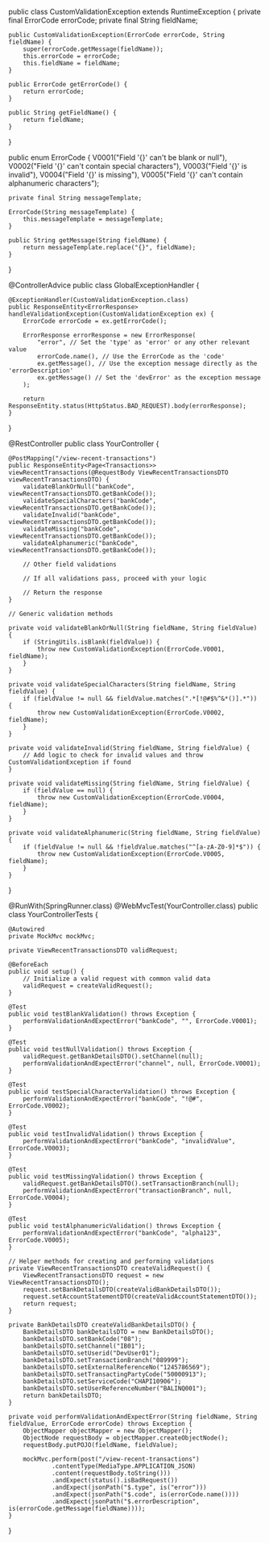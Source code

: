 public class CustomValidationException extends RuntimeException {
    private final ErrorCode errorCode;
    private final String fieldName;

    public CustomValidationException(ErrorCode errorCode, String fieldName) {
        super(errorCode.getMessage(fieldName));
        this.errorCode = errorCode;
        this.fieldName = fieldName;
    }

    public ErrorCode getErrorCode() {
        return errorCode;
    }

    public String getFieldName() {
        return fieldName;
    }
}






public enum ErrorCode {
    V0001("Field '{}' can't be blank or null"),
    V0002("Field '{}' can't contain special characters"),
    V0003("Field '{}' is invalid"),
    V0004("Field '{}' is missing"),
    V0005("Field '{}' can't contain alphanumeric characters");

    private final String messageTemplate;

    ErrorCode(String messageTemplate) {
        this.messageTemplate = messageTemplate;
    }

    public String getMessage(String fieldName) {
        return messageTemplate.replace("{}", fieldName);
    }
}




@ControllerAdvice
public class GlobalExceptionHandler {

    @ExceptionHandler(CustomValidationException.class)
    public ResponseEntity<ErrorResponse> handleValidationException(CustomValidationException ex) {
        ErrorCode errorCode = ex.getErrorCode();

        ErrorResponse errorResponse = new ErrorResponse(
            "error", // Set the 'type' as 'error' or any other relevant value
            errorCode.name(), // Use the ErrorCode as the 'code'
            ex.getMessage(), // Use the exception message directly as the 'errorDescription'
            ex.getMessage() // Set the 'devError' as the exception message
        );

        return ResponseEntity.status(HttpStatus.BAD_REQUEST).body(errorResponse);
    }
}




@RestController
public class YourController {

    @PostMapping("/view-recent-transactions")
    public ResponseEntity<Page<Transactions>> viewRecentTransactions(@RequestBody ViewRecentTransactionsDTO viewRecentTransactionsDTO) {
        validateBlankOrNull("bankCode", viewRecentTransactionsDTO.getBankCode());
        validateSpecialCharacters("bankCode", viewRecentTransactionsDTO.getBankCode());
        validateInvalid("bankCode", viewRecentTransactionsDTO.getBankCode());
        validateMissing("bankCode", viewRecentTransactionsDTO.getBankCode());
        validateAlphanumeric("bankCode", viewRecentTransactionsDTO.getBankCode());

        // Other field validations

        // If all validations pass, proceed with your logic

        // Return the response
    }

    // Generic validation methods

    private void validateBlankOrNull(String fieldName, String fieldValue) {
        if (StringUtils.isBlank(fieldValue)) {
            throw new CustomValidationException(ErrorCode.V0001, fieldName);
        }
    }

    private void validateSpecialCharacters(String fieldName, String fieldValue) {
        if (fieldValue != null && fieldValue.matches(".*[!@#$%^&*()].*")) {
            throw new CustomValidationException(ErrorCode.V0002, fieldName);
        }
    }

    private void validateInvalid(String fieldName, String fieldValue) {
        // Add logic to check for invalid values and throw CustomValidationException if found
    }

    private void validateMissing(String fieldName, String fieldValue) {
        if (fieldValue == null) {
            throw new CustomValidationException(ErrorCode.V0004, fieldName);
        }
    }

    private void validateAlphanumeric(String fieldName, String fieldValue) {
        if (fieldValue != null && !fieldValue.matches("^[a-zA-Z0-9]*$")) {
            throw new CustomValidationException(ErrorCode.V0005, fieldName);
        }
    }
}




@RunWith(SpringRunner.class)
@WebMvcTest(YourController.class)
public class YourControllerTests {

    @Autowired
    private MockMvc mockMvc;

    private ViewRecentTransactionsDTO validRequest;

    @BeforeEach
    public void setup() {
        // Initialize a valid request with common valid data
        validRequest = createValidRequest();
    }

    @Test
    public void testBlankValidation() throws Exception {
        performValidationAndExpectError("bankCode", "", ErrorCode.V0001);
    }

    @Test
    public void testNullValidation() throws Exception {
        validRequest.getBankDetailsDTO().setChannel(null);
        performValidationAndExpectError("channel", null, ErrorCode.V0001);
    }

    @Test
    public void testSpecialCharacterValidation() throws Exception {
        performValidationAndExpectError("bankCode", "!@#", ErrorCode.V0002);
    }

    @Test
    public void testInvalidValidation() throws Exception {
        performValidationAndExpectError("bankCode", "invalidValue", ErrorCode.V0003);
    }

    @Test
    public void testMissingValidation() throws Exception {
        validRequest.getBankDetailsDTO().setTransactionBranch(null);
        performValidationAndExpectError("transactionBranch", null, ErrorCode.V0004);
    }

    @Test
    public void testAlphanumericValidation() throws Exception {
        performValidationAndExpectError("bankCode", "alpha123", ErrorCode.V0005);
    }

    // Helper methods for creating and performing validations
    private ViewRecentTransactionsDTO createValidRequest() {
        ViewRecentTransactionsDTO request = new ViewRecentTransactionsDTO();
        request.setBankDetailsDTO(createValidBankDetailsDTO());
        request.setAccountStatementDTO(createValidAccountStatementDTO());
        return request;
    }

    private BankDetailsDTO createValidBankDetailsDTO() {
        BankDetailsDTO bankDetailsDTO = new BankDetailsDTO();
        bankDetailsDTO.setBankCode("08");
        bankDetailsDTO.setChannel("IB01");
        bankDetailsDTO.setUserid("DevUser01");
        bankDetailsDTO.setTransactionBranch("089999");
        bankDetailsDTO.setExternalReferenceNo("1245786569");
        bankDetailsDTO.setTransactingPartyCode("50000913");
        bankDetailsDTO.setServiceCode("CHAPI10906");
        bankDetailsDTO.setUserReferenceNumber("BALINQ001");
        return bankDetailsDTO;
    }

    private void performValidationAndExpectError(String fieldName, String fieldValue, ErrorCode errorCode) throws Exception {
        ObjectMapper objectMapper = new ObjectMapper();
        ObjectNode requestBody = objectMapper.createObjectNode();
        requestBody.putPOJO(fieldName, fieldValue);

        mockMvc.perform(post("/view-recent-transactions")
                .contentType(MediaType.APPLICATION_JSON)
                .content(requestBody.toString()))
                .andExpect(status().isBadRequest())
                .andExpect(jsonPath("$.type", is("error")))
                .andExpect(jsonPath("$.code", is(errorCode.name())))
                .andExpect(jsonPath("$.errorDescription", is(errorCode.getMessage(fieldName))));
    }
}

